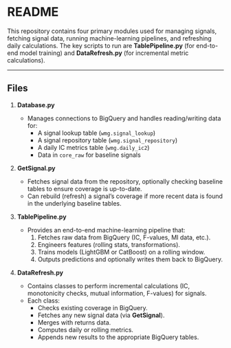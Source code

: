 # README

This repository contains four primary modules used for managing signals, fetching signal data, running machine-learning pipelines, and refreshing daily calculations. The key scripts to run are **TablePipeline.py** (for end-to-end model training) and **DataRefresh.py** (for incremental metric calculations).

---

## Files

1. **Database.py**  
   - Manages connections to BigQuery and handles reading/writing data for:
     - A signal lookup table (`wmg.signal_lookup`)
     - A signal repository table (`wmg.signal_repository`)
     - A daily IC metrics table (`wmg.daily_ic2`)
     - Data in `core_raw` for baseline signals

2. **GetSignal.py**  
   - Fetches signal data from the repository, optionally checking baseline tables to ensure coverage is up-to-date.  
   - Can rebuild (refresh) a signal’s coverage if more recent data is found in the underlying baseline tables.

3. **TablePipeline.py**  
   - Provides an end-to-end machine-learning pipeline that:
     1. Fetches raw data from BigQuery (IC, F-values, MI data, etc.).
     2. Engineers features (rolling stats, transformations).
     3. Trains models (LightGBM or CatBoost) on a rolling window.
     4. Outputs predictions and optionally writes them back to BigQuery.

4. **DataRefresh.py**  
   - Contains classes to perform incremental calculations (IC, monotonicity checks, mutual information, F-values) for signals.
   - Each class:
     - Checks existing coverage in BigQuery.
     - Fetches any new signal data (via **GetSignal**).
     - Merges with returns data.
     - Computes daily or rolling metrics.
     - Appends new results to the appropriate BigQuery tables.



